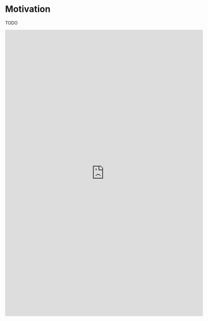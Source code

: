 # Motivation

TODO

<iframe src="https://docs.google.com/forms/d/e/1FAIpQLScLgqMhkNZHFJdeew7q2aAk5crzNdMss_NZ4vC4LKluUuo_pg/viewform?embedded=true" width="640" height="925" frameborder="0" marginheight="0" marginwidth="0">Loading…</iframe>